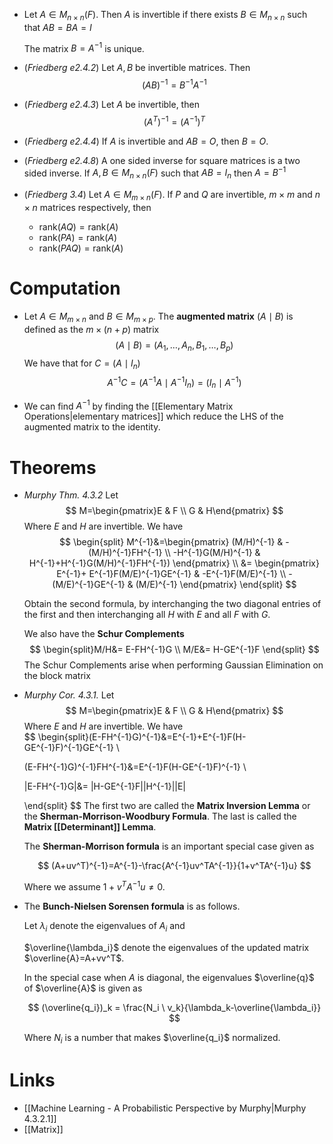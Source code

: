 * Let $A\in M_{n\times n}(F)$. Then $A$ is invertible if there exists $B\in M_{n\times n}$ such that $AB=BA=I$
  
  The matrix $B=A^{-1}$ is unique.

 * (*Friedberg e2.4.2*) Let $A,B$ be invertible matrices.  Then 
   $$
   (AB)^{-1}=B^{-1}A^{-1}
   $$
 * (*Friedberg e2.4.3*) Let $A$ be invertible, then
   $$
   (A^T)^{-1} = (A^{-1})^T
   $$
* (*Friedberg e2.4.4*) If $A$ is invertible and $AB=O$, then $B=O$.
* (*Friedberg e2.4.8*) A one sided inverse for square matrices is a two sided inverse. If $A,B\in M_{n\times n}(F)$ such that $AB=I_n$ then $A=B^{-1}$ 
* (*Friedberg 3.4*) Let $A\in M_{m\times n}(F)$. If $P$ and $Q$ are invertible, $m\times m$ and $n\times n$ matrices respectively, then
	* $\text{rank}(AQ)=\text{rank}(A)$
	* $\text{rank}(PA)=\text{rank}(A)$
	* $\text{rank}(PAQ)=\text{rank}(A)$

# Computation
* Let $A\in M_{m\times n}$ and $B\in M_{m\times p}$. The **augmented matrix** $(A\mid B)$ is defined as the $m\times (n+p)$ matrix
  $$
  (A\mid B) = (A_1,\dots,A_n, B_1, \dots, B_p)
  $$
  We have that for $C=(A\mid I_n)$ 
  $$
  A^{-1}C = (A^{-1}A\mid A^{-1} I_n ) = (I_n\mid A^{-1})
  $$

* We can find $A^{-1}$ by finding the [[Elementary Matrix Operations|elementary matrices]] which reduce the LHS of the augmented matrix to the identity.

# Theorems
* *Murphy  Thm. 4.3.2* Let 
  $$
  M=\begin{pmatrix}E & F \\ G & H\end{pmatrix}
  $$
  Where $E$ and $H$ are invertible. We have
  $$
  \begin{split} M^{-1}&=\begin{pmatrix}
  (M/H)^{-1} &
  -(M/H)^{-1}FH^{-1} \\ 
  -H^{-1}G(M/H)^{-1} & 
  H^{-1}+H^{-1}G(M/H)^{-1}FH^{-1})
  \end{pmatrix}
  \\ 
  &= \begin{pmatrix}
  E^{-1}+ E^{-1}F(M/E)^{-1}GE^{-1} &
  -E^{-1}F(M/E)^{-1} \\ 
  -(M/E)^{-1}GE^{-1} & 
  (M/E)^{-1}
  \end{pmatrix}
  \end{split}
  $$
  
  Obtain the second formula, by interchanging the two diagonal entries of the first and then interchanging all $H$ with $E$ and all $F$ with $G$.
  
  We also have the  **Schur Complements**
  $$
  \begin{split}M/H&= E-FH^{-1}G \\ 
  M/E&= H-GE^{-1}F
  \end{split}
  $$
  The Schur Complements arise when performing Gaussian Elimination on the block matrix

* *Murphy Cor. 4.3.1.* Let 
  $$
  M=\begin{pmatrix}E & F \\ G & H\end{pmatrix}
  $$
  Where $E$ and $H$ are invertible. We have  
  $$
  \begin{split}(E-FH^{-1}G)^{-1}&=E^{-1}+E^{-1}F(H-GE^{-1}F)^{-1}GE^{-1} \\ 
  
  (E-FH^{-1}G)^{-1}FH^{-1}&=E^{-1}F(H-GE^{-1}F)^{-1} \\ 
  
  |E-FH^{-1}G|&= |H-GE^{-1}F||H^{-1}||E|
  
  \end{split}
  $$
  The first two are called the **Matrix Inversion Lemma** or the **Sherman-Morrison-Woodbury Formula**.  The last is called the **Matrix [[Determinant]] Lemma**.
  
  The **Sherman-Morrison formula** is an important special case given as 
  
  $$
  (A+uv^T)^{-1}=A^{-1}-\frac{A^{-1}uv^TA^{-1}}{1+v^TA^{-1}u}
  $$
  
  Where we assume $1+v^TA^{-1}u\ne 0$. 


* The **Bunch-Nielsen Sorensen formula** is as follows. 
  
  Let $\lambda_i$ denote the eigenvalues of $A_i$ and 
  
  $\overline{\lambda_i}$ denote the eigenvalues of the updated matrix $\overline{A}=A+vv^T$.
  
  In the special case when $A$ is diagonal, the eigenvalues $\overline{q}$ of $\overline{A}$ is given as 
  
  $$
  (\overline{q_i})_k = \frac{N_i \ v_k}{\lambda_k-\overline{\lambda_i}}
  $$
  
  Where $N_i$ is a number that makes $\overline{q_i}$ normalized.
# Links
* [[Machine Learning - A Probabilistic Perspective by Murphy|Murphy 4.3.2.1]]
* [[Matrix]]